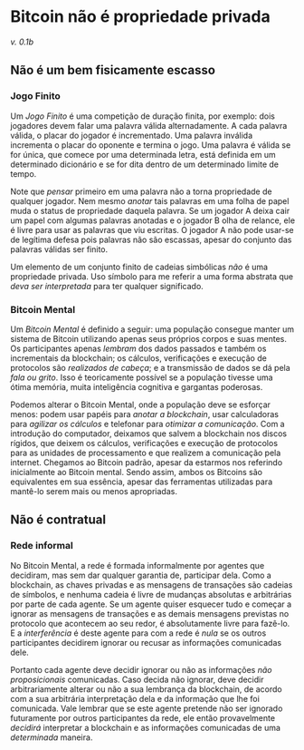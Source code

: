 # Bitcoin não é propriedade privada
_v. 0.1b_

## Não é um bem fisicamente escasso

### Jogo Finito

Um _Jogo Finito_ é uma competição de duração finita, por exemplo: dois jogadores devem falar uma palavra válida alternadamente. A cada palavra válida, o placar do jogador é incrementado. Uma palavra inválida incrementa o placar do oponente e termina o jogo. Uma palavra é válida se for única, que comece por uma determinada letra, está definida em um determinado dicionário e se for dita dentro de um determinado limite de tempo.

Note que _pensar_ primeiro em uma palavra não a torna propriedade de qualquer jogador. Nem mesmo _anotar_ tais palavras em uma folha de papel muda o status de propriedade daquela palavra. Se um jogador A deixa cair um papel com algumas palavras anotadas e o jogador B olha de relance, ele é livre para usar as palavras que viu escritas. O jogador A não pode usar-se de legítima defesa pois palavras não são escassas, apesar do conjunto das palavras válidas ser finito.

Um elemento de um conjunto finito de cadeias simbólicas _não_ é uma propriedade privada. Uso símbolo para me referir a uma forma abstrata que _deva ser_ _interpretada_ para ter qualquer significado. 

[comment]: # (Vale lembrar que a interpretação é pré-requisito para a argumentação. TODO: explorar.)

### Bitcoin Mental

Um _Bitcoin Mental_ é definido a seguir: uma população consegue manter um sistema de Bitcoin utilizando apenas seus próprios corpos e suas mentes. Os participantes apenas _lembram_ dos dados passados e também os incrementais da blockchain; os cálculos, verificações e execução de protocolos são _realizados de cabeça_; e a transmissão de dados se dá pela _fala ou grito_. Isso é teoricamente possível se a população tivesse uma ótima memória, muita inteligência cognitiva e gargantas poderosas.

Podemos alterar o Bitcoin Mental, onde a população deve se esforçar menos: podem usar papéis para _anotar a blockchain_, usar calculadoras para _agilizar os cálculos_ e telefonar para _otimizar a comunicação_. Com a introdução do computador, deixamos que salvem a blockchain nos discos rígidos, que deixem os cálculos, verificações e execução de protocolos para as unidades de processamento e que realizem a comunicação pela internet. Chegamos ao Bitcoin padrão, apesar da estarmos nos referindo inicialmente ao Bitcoin mental. Sendo assim, ambos os Bitcoins são equivalentes em sua essência, apesar das ferramentas utilizadas para mantê-lo serem mais ou menos apropriadas.

## Não é contratual

### Rede informal

No Bitcoin Mental, a rede é formada informalmente por agentes que decidiram, mas sem dar qualquer garantia de, participar dela. Como a blockchain, as chaves privadas e as mensagens de transações são cadeias de símbolos, e nenhuma cadeia é livre de mudanças absolutas e arbitrárias por parte de cada agente. Se um agente quiser esquecer tudo e começar a ignorar as mensagens de transações e as demais mensagens previstas no protocolo que acontecem ao seu redor, é absolutamente livre para fazê-lo. E a _interferência_ é deste agente para com a rede é _nula_ se os outros participantes decidirem ignorar ou recusar as informações comunicadas dele.

Portanto cada agente deve decidir ignorar ou não as informações _não proposicionais_ comunicadas. Caso decida não ignorar, deve decidir arbitrariamente alterar ou não a sua lembrança da blockchain, de acordo com a sua arbitrária interpretação dela e da informação que lhe foi comunicada. Vale lembrar que se este agente pretende não ser ignorado futuramente por outros participantes da rede, ele então provavelmente _decidirá_ interpretar a blockchain e as informações comunicadas de uma _determinada_ maneira.

[comment]: # (Este tipo de relação entre o agente e a rede é equivalente a um jogo mental, onde a participação é informal, a entrada e saída é livre e quem não obedece determinadas regras são ignorados pelos demais participantes.)



